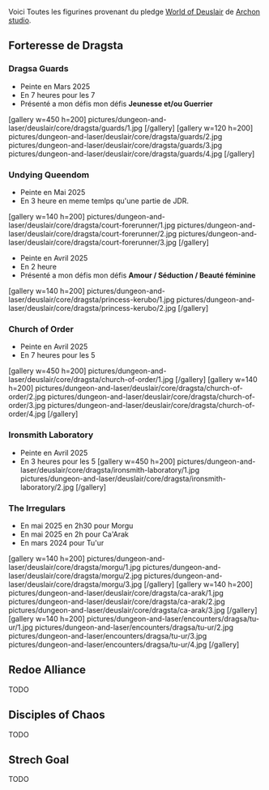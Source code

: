 
Voici Toutes les figurines provenant du pledge [World of Deuslair](https://gamefound.com/projects/archon-studio/deuslair) de [Archon studio](https://archon-studio.com/). 

## Forteresse de Dragsta

### Dragsa Guards

- Peinte en Mars 2025
- En 7 heures pour les 7
- Présenté a mon défis mon défis __Jeunesse et/ou Guerrier__

[gallery w=450 h=200]
pictures/dungeon-and-laser/deuslair/core/dragsta/guards/1.jpg
[/gallery]
[gallery w=120 h=200]
pictures/dungeon-and-laser/deuslair/core/dragsta/guards/2.jpg
pictures/dungeon-and-laser/deuslair/core/dragsta/guards/3.jpg
pictures/dungeon-and-laser/deuslair/core/dragsta/guards/4.jpg
[/gallery]

### Undying Queendom

- Peinte en Mai 2025
- En 3 heure en meme temlps qu'une partie de JDR.

[gallery w=140 h=200]
pictures/dungeon-and-laser/deuslair/core/dragsta/court-forerunner/1.jpg
pictures/dungeon-and-laser/deuslair/core/dragsta/court-forerunner/2.jpg
pictures/dungeon-and-laser/deuslair/core/dragsta/court-forerunner/3.jpg
[/gallery]

- Peinte en Avril 2025
- En 2 heure
- Présenté a mon défis mon défis __Amour / Séduction / Beauté féminine__

[gallery w=140 h=200]
pictures/dungeon-and-laser/deuslair/core/dragsta/princess-kerubo/1.jpg
pictures/dungeon-and-laser/deuslair/core/dragsta/princess-kerubo/2.jpg
[/gallery]

### Church of Order

- Peinte en Avril 2025
- En 7 heures pour les 5

[gallery w=450 h=200]
pictures/dungeon-and-laser/deuslair/core/dragsta/church-of-order/1.jpg
[/gallery]
[gallery w=140 h=200]
pictures/dungeon-and-laser/deuslair/core/dragsta/church-of-order/2.jpg
pictures/dungeon-and-laser/deuslair/core/dragsta/church-of-order/3.jpg
pictures/dungeon-and-laser/deuslair/core/dragsta/church-of-order/4.jpg
[/gallery]

### Ironsmith Laboratory

- Peinte en Avril 2025
- En 3 heures pour les 5
[gallery w=450 h=200]
pictures/dungeon-and-laser/deuslair/core/dragsta/ironsmith-laboratory/1.jpg
pictures/dungeon-and-laser/deuslair/core/dragsta/ironsmith-laboratory/2.jpg
[/gallery]

### The Irregulars

- En mai 2025 en 2h30 pour Morgu
- En mai 2025 en 2h pour Ca'Arak
- En mars 2024 pour Tu'ur

[gallery w=140 h=200]
pictures/dungeon-and-laser/deuslair/core/dragsta/morgu/1.jpg
pictures/dungeon-and-laser/deuslair/core/dragsta/morgu/2.jpg
pictures/dungeon-and-laser/deuslair/core/dragsta/morgu/3.jpg
[/gallery]
[gallery w=140 h=200]
pictures/dungeon-and-laser/deuslair/core/dragsta/ca-arak/1.jpg
pictures/dungeon-and-laser/deuslair/core/dragsta/ca-arak/2.jpg
pictures/dungeon-and-laser/deuslair/core/dragsta/ca-arak/3.jpg
[/gallery]
[gallery w=140 h=200]
pictures/dungeon-and-laser/encounters/dragsa/tu-ur/1.jpg
pictures/dungeon-and-laser/encounters/dragsa/tu-ur/2.jpg
pictures/dungeon-and-laser/encounters/dragsa/tu-ur/3.jpg
pictures/dungeon-and-laser/encounters/dragsa/tu-ur/4.jpg
[/gallery]

## Redoe Alliance

TODO

## Disciples of Chaos

TODO

## Strech Goal

TODO

 